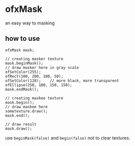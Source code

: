 ofxMask
======================
an easy way to masking


how to use
------
    ofxMask mask;

    // creating masker texture
    mask.beginMask();
    // draw masker here in gray scale
    ofSetColor(255);
    ofRect(100, 200, 100, 50);
    ofSetColor(128);    // more black, more transparent
    ofEllipse(250, 100, 150, 150);
    mask.endMask();

    // creating maskee texture
    mask.begin();
    // draw maskee here
    sometexture.draw();
    mask.end();

    // draw result
    mask.draw();

use ` beginMask(false) ` and ` begin(false) ` not to clear textures.
